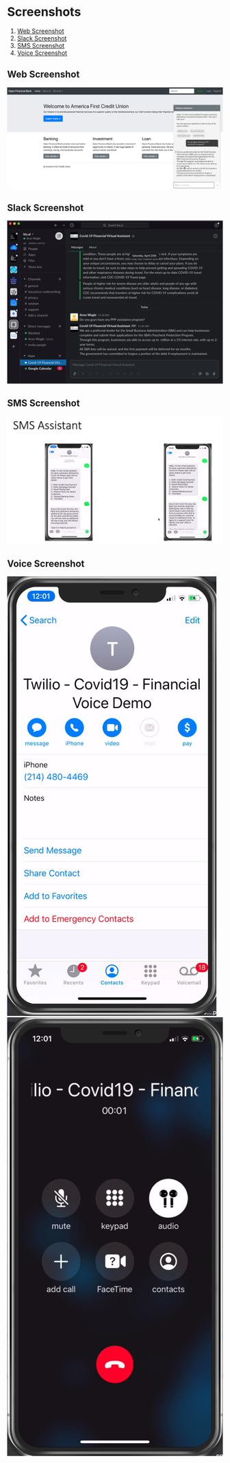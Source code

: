 # Screenshots

1. [Web Screenshot](#web-screenshots)
2. [Slack Screenshot](#slack-screenshots)
3. [SMS Screenshot](#sms-screenshots)
4. [Voice Screenshot](#voice-screenshots)


## Web Screenshot

<img src="/design-docs/images/web-screenshot.png"/>

## Slack Screenshot

<img src="/design-docs/images/slack-screenshot.png"/>

## SMS Screenshot

<img src="/design-docs/images/sms-screenshot.png"/>

## Voice Screenshot

<img src="/design-docs/images/voice-screenshot.png" widht="425"/> <img src="/design-docs/images/voice1-screenshot.png" widht="425"/>

